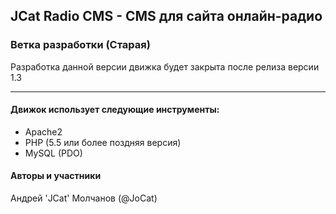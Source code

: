 ## JCat Radio CMS - CMS для сайта онлайн-радио

### Ветка разработки (Старая)

Разработка данной версии движка будет закрыта после релиза версии 1.3

---

#### Движок использует следующие инструменты:

-   Apache2
-   PHP (5.5 или более поздняя версия)
-   MySQL (PDO)

#### Авторы и участники

Андрей 'JCat' Молчанов (@JoCat)
